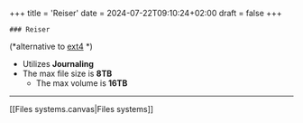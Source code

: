 +++
title = 'Reiser'
date = 2024-07-22T09:10:24+02:00
draft = false
+++

    ### Reiser 
(*alternative to [ext4](/ext4.md) *)
- Utilizes **Journaling**
- The max file size is **8TB** 
	- The max volume is **16TB**


---
[[Files systems.canvas|Files systems]]
